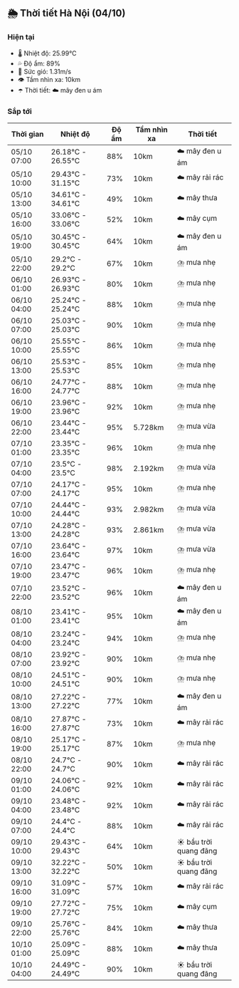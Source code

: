 ## 🌦️ Thời tiết Hà Nội (04/10)

### Hiện tại

- 🌡️ Nhiệt độ: 25.99℃
- 💦 Độ ẩm: 89%
- 💨 Sức gió: 1.31m/s
- 👁️ Tầm nhìn xa: 10km
- ☂️ Thời tiết: ☁️ mây đen u ám

### Sắp tới

| Thời gian | Nhiệt độ | Độ ẩm | Tầm nhìn xa | Thời tiết |
| --- | --- | --- | --- | --- |
| 05/10 07:00 | 26.18℃ - 26.55℃ | 88% | 10km | ☁️ mây đen u ám |
| 05/10 10:00 | 29.43℃ - 31.15℃ | 73% | 10km | ☁️ mây rải rác |
| 05/10 13:00 | 34.61℃ - 34.61℃ | 49% | 10km | ☁️ mây thưa |
| 05/10 16:00 | 33.06℃ - 33.06℃ | 52% | 10km | ☁️ mây cụm |
| 05/10 19:00 | 30.45℃ - 30.45℃ | 64% | 10km | ☁️ mây đen u ám |
| 05/10 22:00 | 29.2℃ - 29.2℃ | 67% | 10km | ⛈️ mưa nhẹ |
| 06/10 01:00 | 26.93℃ - 26.93℃ | 80% | 10km | ⛈️ mưa nhẹ |
| 06/10 04:00 | 25.24℃ - 25.24℃ | 88% | 10km | ⛈️ mưa nhẹ |
| 06/10 07:00 | 25.03℃ - 25.03℃ | 90% | 10km | ⛈️ mưa nhẹ |
| 06/10 10:00 | 25.55℃ - 25.55℃ | 86% | 10km | ⛈️ mưa nhẹ |
| 06/10 13:00 | 25.53℃ - 25.53℃ | 85% | 10km | ⛈️ mưa nhẹ |
| 06/10 16:00 | 24.77℃ - 24.77℃ | 88% | 10km | ⛈️ mưa nhẹ |
| 06/10 19:00 | 23.96℃ - 23.96℃ | 92% | 10km | ⛈️ mưa nhẹ |
| 06/10 22:00 | 23.44℃ - 23.44℃ | 95% | 5.728km | ⛈️ mưa vừa |
| 07/10 01:00 | 23.35℃ - 23.35℃ | 96% | 10km | ⛈️ mưa nhẹ |
| 07/10 04:00 | 23.5℃ - 23.5℃ | 98% | 2.192km | ⛈️ mưa vừa |
| 07/10 07:00 | 24.17℃ - 24.17℃ | 95% | 10km | ⛈️ mưa nhẹ |
| 07/10 10:00 | 24.44℃ - 24.44℃ | 93% | 2.982km | ⛈️ mưa vừa |
| 07/10 13:00 | 24.28℃ - 24.28℃ | 93% | 2.861km | ⛈️ mưa vừa |
| 07/10 16:00 | 23.64℃ - 23.64℃ | 97% | 10km | ⛈️ mưa vừa |
| 07/10 19:00 | 23.47℃ - 23.47℃ | 96% | 10km | ⛈️ mưa nhẹ |
| 07/10 22:00 | 23.52℃ - 23.52℃ | 96% | 10km | ☁️ mây đen u ám |
| 08/10 01:00 | 23.41℃ - 23.41℃ | 95% | 10km | ☁️ mây đen u ám |
| 08/10 04:00 | 23.24℃ - 23.24℃ | 94% | 10km | ⛈️ mưa nhẹ |
| 08/10 07:00 | 23.92℃ - 23.92℃ | 90% | 10km | ⛈️ mưa nhẹ |
| 08/10 10:00 | 24.51℃ - 24.51℃ | 90% | 10km | ⛈️ mưa nhẹ |
| 08/10 13:00 | 27.22℃ - 27.22℃ | 77% | 10km | ☁️ mây đen u ám |
| 08/10 16:00 | 27.87℃ - 27.87℃ | 73% | 10km | ☁️ mây rải rác |
| 08/10 19:00 | 25.17℃ - 25.17℃ | 87% | 10km | ⛈️ mưa nhẹ |
| 08/10 22:00 | 24.7℃ - 24.7℃ | 90% | 10km | ☁️ mây rải rác |
| 09/10 01:00 | 24.06℃ - 24.06℃ | 92% | 10km | ☁️ mây rải rác |
| 09/10 04:00 | 23.48℃ - 23.48℃ | 92% | 10km | ☁️ mây rải rác |
| 09/10 07:00 | 24.4℃ - 24.4℃ | 88% | 10km | ☁️ mây rải rác |
| 09/10 10:00 | 29.43℃ - 29.43℃ | 64% | 10km | ☀️ bầu trời quang đãng |
| 09/10 13:00 | 32.22℃ - 32.22℃ | 50% | 10km | ☀️ bầu trời quang đãng |
| 09/10 16:00 | 31.09℃ - 31.09℃ | 57% | 10km | ☁️ mây rải rác |
| 09/10 19:00 | 27.72℃ - 27.72℃ | 75% | 10km | ☁️ mây cụm |
| 09/10 22:00 | 25.76℃ - 25.76℃ | 84% | 10km | ☁️ mây thưa |
| 10/10 01:00 | 25.09℃ - 25.09℃ | 88% | 10km | ☁️ mây thưa |
| 10/10 04:00 | 24.49℃ - 24.49℃ | 90% | 10km | ☀️ bầu trời quang đãng |
